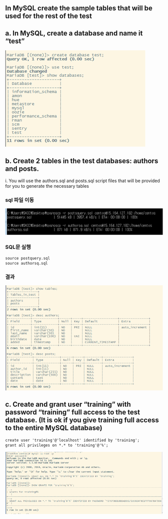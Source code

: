 ## In MySQL create the sample tables that will be used for the rest of the test 

## a. In MySQL, create a database and name it “test”
![](./image/2_create_test_db.png)

## b. Create 2 tables in the test databases: authors and posts.
i. You will use the authors.sql and posts.sql script files that will be provided for you to generate the necessary tables
### sql 파일 이동  
![](./image/2_pscp_sql.png)
### SQL문 실행
 ```
 source postquery.sql
 source authorsq.sql
 ```
### 결과 
![](./image/2_show_describe_tables.png)

## c. Create and grant user “training” with password “training” full access to the test database. (It is ok if you give training full access to the entire MySQL database)
```
create user 'training'@'localhost' identified by 'training';
grant all privileges on *.* to 'training'@'%';
```
![](./image/2_mysql_user_add.png)